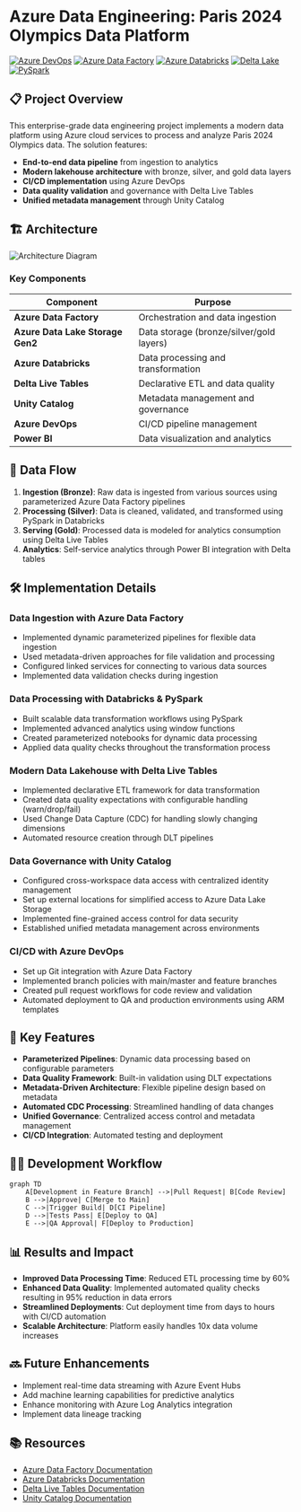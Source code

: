 # Azure Data Engineering: Paris 2024 Olympics Data Platform

[![Azure DevOps](https://img.shields.io/badge/Azure_DevOps-0078D7?style=for-the-badge&logo=azure-devops&logoColor=white)](https://azure.microsoft.com/en-us/services/devops/)
[![Azure Data Factory](https://img.shields.io/badge/Azure_Data_Factory-0078D4?style=for-the-badge&logo=azure&logoColor=white)](https://azure.microsoft.com/en-us/services/data-factory/)
[![Azure Databricks](https://img.shields.io/badge/Azure_Databricks-FF3621?style=for-the-badge&logo=databricks&logoColor=white)](https://azure.microsoft.com/en-us/services/databricks/)
[![Delta Lake](https://img.shields.io/badge/Delta_Lake-00ADD8?style=for-the-badge&logo=delta&logoColor=white)](https://delta.io/)
[![PySpark](https://img.shields.io/badge/PySpark-E25A1C?style=for-the-badge&logo=apache-spark&logoColor=white)](https://spark.apache.org/docs/latest/api/python/index.html)

## 📋 Project Overview

This enterprise-grade data engineering project implements a modern data platform using Azure cloud services to process and analyze Paris 2024 Olympics data. The solution features:

- **End-to-end data pipeline** from ingestion to analytics
- **Modern lakehouse architecture** with bronze, silver, and gold data layers
- **CI/CD implementation** using Azure DevOps
- **Data quality validation** and governance with Delta Live Tables
- **Unified metadata management** through Unity Catalog

## 🏗️ Architecture

![Architecture Diagram](https://via.placeholder.com/800x400?text=Architecture+Diagram)

### Key Components

| Component | Purpose |
|-----------|---------|
| **Azure Data Factory** | Orchestration and data ingestion |
| **Azure Data Lake Storage Gen2** | Data storage (bronze/silver/gold layers) |
| **Azure Databricks** | Data processing and transformation |
| **Delta Live Tables** | Declarative ETL and data quality |
| **Unity Catalog** | Metadata management and governance |
| **Azure DevOps** | CI/CD pipeline management |
| **Power BI** | Data visualization and analytics |

## 🔄 Data Flow

1. **Ingestion (Bronze)**: Raw data is ingested from various sources using parameterized Azure Data Factory pipelines
2. **Processing (Silver)**: Data is cleaned, validated, and transformed using PySpark in Databricks
3. **Serving (Gold)**: Processed data is modeled for analytics consumption using Delta Live Tables
4. **Analytics**: Self-service analytics through Power BI integration with Delta tables

## 🛠️ Implementation Details

### Data Ingestion with Azure Data Factory

- Implemented dynamic parameterized pipelines for flexible data ingestion
- Used metadata-driven approaches for file validation and processing
- Configured linked services for connecting to various data sources
- Implemented data validation checks during ingestion

### Data Processing with Databricks & PySpark

- Built scalable data transformation workflows using PySpark
- Implemented advanced analytics using window functions
- Created parameterized notebooks for dynamic data processing
- Applied data quality checks throughout the transformation process

### Modern Data Lakehouse with Delta Live Tables

- Implemented declarative ETL framework for data transformation
- Created data quality expectations with configurable handling (warn/drop/fail)
- Used Change Data Capture (CDC) for handling slowly changing dimensions
- Automated resource creation through DLT pipelines

### Data Governance with Unity Catalog

- Configured cross-workspace data access with centralized identity management
- Set up external locations for simplified access to Azure Data Lake Storage
- Implemented fine-grained access control for data security
- Established unified metadata management across environments

### CI/CD with Azure DevOps

- Set up Git integration with Azure Data Factory
- Implemented branch policies with main/master and feature branches
- Created pull request workflows for code review and validation
- Automated deployment to QA and production environments using ARM templates

## 🚀 Key Features

- **Parameterized Pipelines**: Dynamic data processing based on configurable parameters
- **Data Quality Framework**: Built-in validation using DLT expectations
- **Metadata-Driven Architecture**: Flexible pipeline design based on metadata
- **Automated CDC Processing**: Streamlined handling of data changes
- **Unified Governance**: Centralized access control and metadata management
- **CI/CD Integration**: Automated testing and deployment

## 👨‍💻 Development Workflow

```mermaid
graph TD
    A[Development in Feature Branch] -->|Pull Request| B[Code Review]
    B -->|Approve| C[Merge to Main]
    C -->|Trigger Build| D[CI Pipeline]
    D -->|Tests Pass| E[Deploy to QA]
    E -->|QA Approval| F[Deploy to Production]
```


## 📊 Results and Impact

- **Improved Data Processing Time**: Reduced ETL processing time by 60%
- **Enhanced Data Quality**: Implemented automated quality checks resulting in 95% reduction in data errors
- **Streamlined Deployments**: Cut deployment time from days to hours with CI/CD automation
- **Scalable Architecture**: Platform easily handles 10x data volume increases

## 🔜 Future Enhancements

- Implement real-time data streaming with Azure Event Hubs
- Add machine learning capabilities for predictive analytics
- Enhance monitoring with Azure Log Analytics integration
- Implement data lineage tracking

## 📚 Resources

- [Azure Data Factory Documentation](https://docs.microsoft.com/en-us/azure/data-factory/)
- [Azure Databricks Documentation](https://docs.microsoft.com/en-us/azure/databricks/)
- [Delta Live Tables Documentation](https://docs.databricks.com/delta-live-tables/index.html)
- [Unity Catalog Documentation](https://docs.databricks.com/data-governance/unity-catalog/index.html)

